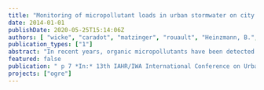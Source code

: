 ```yaml
---
title: "Monitoring of micropollutant loads in urban stormwater on city scale - Strategy and realization"
date: 2014-01-01
publishDate: 2020-05-25T15:14:06Z
authors: [ "wicke", "caradot", "matzinger", "rouault", "Heinzmann, B.", "Kummelt, A." ]
publication_types: ["1"]
abstract: "In recent years, organic micropollutants have been detected in urban storm runoff in several European studies. As rain water runoff in Berlin and other German and European cities is often discharged untreated in separated sewer systems, urban stormwater is a large potential source of micropollutants affecting receiving surface waters. As a consequence, it is important to know the local extent of the issue to be able to evaluate potential measures. In this study, a one year monitoring programme is conducted in the city of Berlin to estimate yearly loads of micropollutants from urban stormwater entering Berlin surface waters. Five different catchment types typical for Berlin were determined after analysis of GIS data (old building areas <1930, newer building areas >1950, single houses with gardens, roads and commercial areas) and monitoring points were selected fulfilling a number of criteria (including representativeness of catchment type, accessibility, sufficient flow, manhole size). Samples are taken using automatic samplers and a sampling strategy was developed to obtain best possible representative composite samples representing the average concentration of the sampled storm event. Results will then be used with measured flow data to calculate micropollutant loads of individual catchment types. A runoff model for Berlin applied to the individual catchment types and coupled with pollutant concentration relationships will be used to extrapolate results to city scale."
featured: false
publication: " p 7 *In:* 13th IAHR/IWA International Conference on Urban Drainage. Kuching, Sarawak, Malaysia. 7-12 September 2014"
projects: ["ogre"]
---
```


